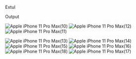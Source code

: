 Extul

Output

![Apple iPhone 11 Pro Max(10)](https://github.com/user-attachments/assets/fd69ad6d-2a92-4cd4-8483-06ad72168b49) ![Apple iPhone 11 Pro Max(12)](https://github.com/user-attachments/assets/5bafe7d2-15d1-4bcf-b3a4-09f9b02c905e) ![Apple iPhone 11 Pro Max(11)](https://github.com/user-attachments/assets/9c0cf00b-3351-4313-a4f4-be857c29b950)

![Apple iPhone 11 Pro Max(13)](https://github.com/user-attachments/assets/68b2dba8-e5d0-4db3-9817-fc32b3be8ef6)
![Apple iPhone 11 Pro Max(14)](https://github.com/user-attachments/assets/5f283dad-5cb2-4a56-b27c-eb8a0741613b)
![Apple iPhone 11 Pro Max(15)](https://github.com/user-attachments/assets/c9a55697-81c8-48b2-80d6-649afcff2660)
![Apple iPhone 11 Pro Max(16)](https://github.com/user-attachments/assets/a26b43e3-8e69-4dab-a4d1-1c2d2a69afbe)
![Apple iPhone 11 Pro Max(18)](https://github.com/user-attachments/assets/2f9becc8-8ff0-430e-bd7c-915cd17f121e)
![Apple iPhone 11 Pro Max(17)](https://github.com/user-attachments/assets/b2118daa-9fdb-409e-b0d9-4c14af7b589e)
